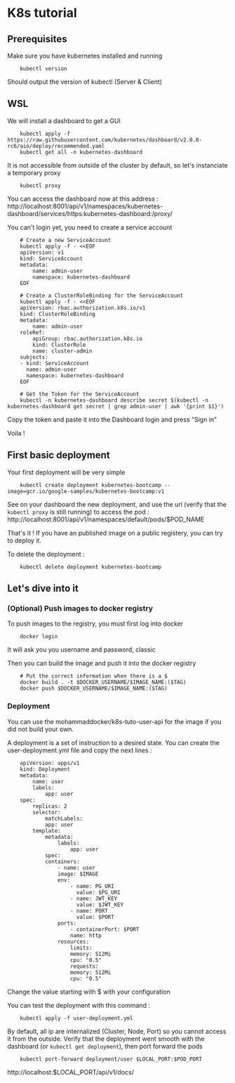# K8s tutorial

## Prerequisites

Make sure you have kubernetes installed and running
```
    kubectl version
```
Should output the version of kubectl (Server & Client)


## WSL
We will install a dashboard to get a GUI
```
    kubectl apply -f https://raw.githubusercontent.com/kubernetes/dashboard/v2.0.0-rc6/aio/deploy/recommended.yaml
    kubectl get all -n kubernetes-dashboard
```

It is not accessible from outside of the cluster by default, so let's instanciate a temporary proxy
```
    kubectl proxy
```
You can access the dashboard now at this address : 
http://localhost:8001/api/v1/namespaces/kubernetes-dashboard/services/https:kubernetes-dashboard:/proxy/

You can't login yet, you need to create a service account
```
    # Create a new ServiceAccount
    kubectl apply -f - <<EOF
    apiVersion: v1
    kind: ServiceAccount
    metadata:
        name: admin-user
        namespace: kubernetes-dashboard
    EOF

    # Create a ClusterRoleBinding for the ServiceAccount
    kubectl apply -f - <<EOF
    apiVersion: rbac.authorization.k8s.io/v1
    kind: ClusterRoleBinding
    metadata:
        name: admin-user
    roleRef:
        apiGroup: rbac.authorization.k8s.io
        kind: ClusterRole
        name: cluster-admin
    subjects:
    - kind: ServiceAccount
      name: admin-user
      namespace: kubernetes-dashboard
    EOF

    # Get the Token for the ServiceAccount
    kubectl -n kubernetes-dashboard describe secret $(kubectl -n kubernetes-dashboard get secret | grep admin-user | awk '{print $1}')
```
Copy the token and paste it into the Dashboard login and press "Sign in"

Voila !

## First basic deployment

Your first deployment will be very simple 
```
    kubectl create deployment kubernetes-bootcamp --image=gcr.io/google-samples/kubernetes-bootcamp:v1
```

See on your dashboard the new deployment, and use the url (verify that the ```kubectl proxy``` is still running) to access the pod :
http://localhost:8001/api/v1/namespaces/default/pods/$POD_NAME

That's it ! If you have an published image on a public registery, you can try to deploy it.

To delete the deployment : 
```
    kubectl delete deployment kubernetes-bootcamp
```

## Let's dive into it

### (Optional) Push images to docker registry

To push images to the registry, you must first log into docker
```
    docker login
```
It will ask you you username and password, classic

Then you can build the image and push it into the docker registry
```
    # Put the correct information when there is a $
    docker build . -t $DOCKER_USERNAME/$IMAGE_NAME:($TAG) 
    docker push $DOCKER_USERNAME/$IMAGE_NAME:($TAG) 
```

### Deployment

You can use the mohammaddocker/k8s-tuto-user-api for the image if you did not build your own.

A deployment is a set of instruction to a desired state. You can create the user-deployment.yml file and copy the next lines :
```
    apiVersion: apps/v1
    kind: Deployment
    metadata:
        name: user
        labels:
            app: user
    spec:
        replicas: 2
        selector:
            matchLabels:
            app: user
        template:
            metadata:
                labels:
                    app: user
            spec:
            containers:
                - name: user
                image: $IMAGE
                env:
                    - name: PG_URI
                      value: $PG_URI
                    - name: JWT_KEY
                      value: $JWT_KEY
                    - name: PORT
                      value: $PORT
                ports:
                    - containerPort: $PORT
                    name: http
                resources:
                    limits:
                    memory: 512Mi
                    cpu: "0.5"
                    requests:
                    memory: 512Mi
                    cpu: "0.5"
```
Change the value starting with $ with your configuration

You can test the deployment with this command :
```
    kubectl apply -f user-deployment.yml
```

By default, all ip are internalized (Cluster, Node, Port) so you cannot access it from the outside. Verify that the deployment went smooth with the dashboard (or ```kubectl get deployment```), then port forward the pods
```
    kubectl port-forward deployment/user $LOCAL_PORT:$POD_PORT
```

http://localhost:$LOCAL_PORT/api/v1/docs/ 